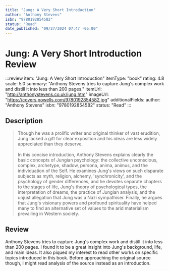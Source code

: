 ```yaml
---
title: "Jung: A Very Short Introduction"
author: "Anthony Stevens"
isbn: "9780192854582"
status: "Read"
date_published: "09/27/2024 07:47 -05:00"
---
```


# Jung: A Very Short Introduction Review

:::review
item: "Jung: A Very Short Introduction"
itemType: "book"
rating: 4.8
scale: 5.0
summary: "Anthony Stevens tries to capture Jung's complex work and distill it into less than 200 pages."
itemUrl: "http://anthonystevens.co.uk/jung.htm"
imageUrl: "https://covers.powells.com/9780192854582.jpg"
additionalFields:
  author: "Anthony Stevens"
  isbn: "9780192854582"
  status: "Read"
:::

## Description

> Though he was a prolific writer and original thinker of vast erudition, Jung lacked a gift for clear exposition and his ideas are less widely appreciated than they deserve.   
> <br>
> In this concise introduction, Anthony Stevens explains clearly the basic concepts of Jungian psychology: the collective unconscious, complex, archetype, shadow, persona, anima, animus, and the individuation of the Self. He examines Jung's views on such disparate subjects as myth, religion, alchemy, 'synchronicity', and the psychology of gender differences, and he devotes separate chapters to the stages of life, Jung's theory of psychological types, the interpretation of dreams, the practice of Jungian analysis, and the unjust allegation that Jung was a Nazi sympathiser. Finally, he argues that Jung's visionary powers and profound spirituality have helped many to find an alternative set of values to the arid materialism prevailing in Western society.

## Review

Anthony Stevens tries to capture Jung's complex work and distill it into less than 200 pages. I found it to be a great insight into Jung's background, life, and main ideas. It also piqued my interest to read other works on specific topics introduced in this book. Before approaching the original source though, I might read analysis of the source instead as an introduction. 